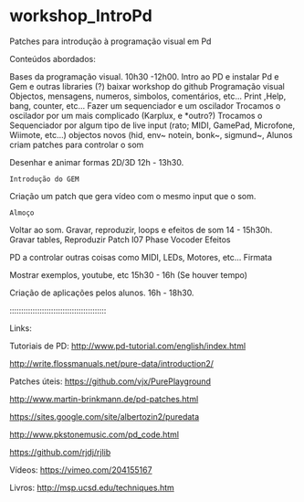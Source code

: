 # workshop_IntroPd
Patches para introdução à programação visual em Pd

Conteúdos abordados:

Bases da programação visual. 10h30 -12h00.
    Intro ao PD e instalar Pd e Gem e outras libraries (?) baixar workshop do github
    Programação visual
    Objectos, mensagens, numeros, simbolos, comentários, etc…
    Print ,Help, bang, counter, etc…
    Fazer um sequenciador e um oscilador
    Trocamos o oscilador por um mais complicado (Karplux, e *outro?)
    Trocamos o Sequenciador por algum tipo de live input (rato; MIDI, GamePad, Microfone, Wiimote, etc…) objectos novos (hid, env~ notein, bonk~, sigmund~, 
    Alunos criam patches para controlar o som


Desenhar e animar formas 2D/3D  12h - 13h30.
    
    Introdução do GEM
Criação um patch que gera vídeo com o mesmo input que o som.

    Almoço

Voltar ao som. Gravar, reproduzir, loops e efeitos de som 14 - 15h30h.
    Gravar tables, Reproduzir
Patch I07 Phase Vocoder
Efeitos

PD a controlar outras coisas como MIDI, LEDs, Motores, etc… Firmata
    
Mostrar exemplos, youtube, etc 15h30 - 16h  (Se houver tempo)

Criação de aplicações pelos alunos. 16h - 18h30.    

::::::::::::::::::::::::::::::::::::::::::

Links:

Tutoriais de PD:
http://www.pd-tutorial.com/english/index.html

http://write.flossmanuals.net/pure-data/introduction2/

Patches úteis:
https://github.com/vjx/PurePlayground

http://www.martin-brinkmann.de/pd-patches.html

https://sites.google.com/site/albertozin2/puredata

http://www.pkstonemusic.com/pd_code.html

https://github.com/rjdj/rjlib

Vídeos:
https://vimeo.com/204155167

Livros:
http://msp.ucsd.edu/techniques.htm
